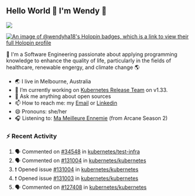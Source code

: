 ## Hello World 👋 I'm Wendy 🧃 
![](https://komarev.com/ghpvc/?username=wendy-ha18)

[![An image of @wendyha18's Holopin badges, which is a link to view their full Holopin profile](https://holopin.me/wendyha18)](https://holopin.io/@wendyha18)

🌱 I'm a Software Engineering passionate about applying programming knowledge to enhance the quality of life, particularly in the fields of healthcare, renewable engergy, and climate change 🌎

- 🌏 I live in Melbourne, Australia
- 🔭 I’m currently working on [Kubernetes Release Team](https://github.com/kubernetes/sig-release/tree/master) on v1.33.
- 💬 Ask me anything about open sources
- 📫 How to reach me: my [Email](mailto:wendyha.sut@gmail.com) or [Linkedin](https://www.linkedin.com/in/wendyha-sut/)
- 😄 Pronouns: she/her
- 🎧 Listening to: [Ma Meilleure Ennemie](https://www.youtube.com/watch?v=1F3OGIFnW1k) (from Arcane Season 2)

### :zap: Recent Activity

<!--START_SECTION:activity-->
1. 🗣 Commented on [#34548](https://github.com/kubernetes/test-infra/pull/34548#issuecomment-2746634373) in [kubernetes/test-infra](https://github.com/kubernetes/test-infra)
2. 🗣 Commented on [#131004](https://github.com/kubernetes/kubernetes/issues/131004#issuecomment-2746230987) in [kubernetes/kubernetes](https://github.com/kubernetes/kubernetes)
3. ❗ Opened issue [#131004](https://github.com/kubernetes/kubernetes/issues/131004) in [kubernetes/kubernetes](https://github.com/kubernetes/kubernetes)
4. ❗ Opened issue [#131003](https://github.com/kubernetes/kubernetes/issues/131003) in [kubernetes/kubernetes](https://github.com/kubernetes/kubernetes)
5. 🗣 Commented on [#127408](https://github.com/kubernetes/kubernetes/issues/127408#issuecomment-2729176370) in [kubernetes/kubernetes](https://github.com/kubernetes/kubernetes)
<!--END_SECTION:activity-->
